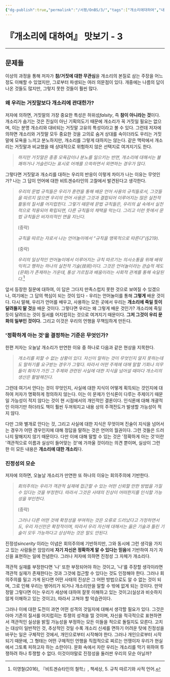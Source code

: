 ```yaml
---
{"dg-publish":true,"permalink":"/서평/OnBS/3/","tags":["개소리에대하여","내멋대로맛보기"],"created":"2024-02-21T11:54:57.609+09:00","updated":"2024-04-16T17:55:02.193+09:00"}
---
```


# 『개소리에 대하여』 맛보기 - 3

---

## 문제들

이상의 과정을 통해 저자가 **참/거짓에 대한 무관심**을 개소리의 본질로 삼는 주장을 어느 정도 이해할 수 있었지만, 그로부터 파생되는 여러 의문점이 있다. 개중에는 나름의 답이 나온 것들도 많지만, 그렇지 못한 것들이 훨씬 많다.

### 왜 우리는 거짓말보다 개소리에 관대한가?

저자에 의하면, 거짓말의 가장 중요한 특성은 허위성*falsity*, 즉 **참이 아니라는 것**이다. 개소리가 숨기는 것은 진실이 아닌 기획의도기 때문에 개소리가 꼭 거짓일 필요는 없으며, 이는 분명 개소리와 대비되는 거짓말 고유의 특성이라고 볼 수 있다. 그런데 저자에 의하면 개소리와 거짓말 모두 중요한 것을 고의로 숨겨 상대를 속이더라도 우리는 거짓말에 모욕을 느끼고 분노하지만, 개소리를 그렇게 대하지는 않는다. 같은 맥락에서 개소리는 거짓말과 비교했을 때 상대적으로 위험하지 않은 선택지로 여겨지기도 한다.

> *하지만 거짓말은 종종 모욕감이나 분노를 일으키는 반면, 개소리에 대해서는 불쾌하거나 거슬린다는 표시로 어깨를 으쓱하면서 외면하는 경우가 많다.*

그렇다면 거짓말과 개소리를 대하는 우리의 반응이 이렇게 차이가 나는 이유는 무엇인가? 나는 그 답이 언어에 대한 비트겐슈타인의 고찰에서 발견된다고 생각한다.

>*우리의 문법 규칙들은 우리가 훈련을 통해 배운 언어 사용의 규칙들로서, 그것들을 따르지 않으면 우리의 언어 사용은 그것과 결합되어 이루어지는 많은 실천적 활동의 질서를 어지럽힌다. 그렇기 때문에 문법 규칙들은, 우리의 삶 속에서 실천적으로 적용되어 확립되면, 다른 규칙들의 채택을 막는다. 그리고 이런 뜻에서 문법 규칙들은 비자의적인 면을 지닌다.*
>
> (중략)
> 
>*규칙을 따르는 자로서 나는 언어놀이에서 “규칙을 맹목적으로 따른다”(§219).*
>  
> (중략)
> 
> *우리의 일상적인 언어놀이에서 이루어지는 규칙 따르기는 의사소통을 위해 배워 익히고 행하는 하나의 실천적 기술(技術)이다. 그것은 언어놀이라는 관습적 제도(문화)가 존재하는 가운데, 통상 가르침과 배움이라는 사회적 관계를 통해 숙달된다.*[^1]

앞서 등장한 질문에 대하여, 이 답은 그다지 만족스럽지 못한 것으로 보여질 수 있겠으나, 여기에는 그 답의 핵심이 되는 것이 있다 - 우리는 언어놀이를 통해 **그렇게** 배운 것이다. 다시 말해, 우리가 언어를 배우고, 사용하는 모든 곳에서 우리는 **개소리에 죽일 듯이 달려들지 말 것**을 배운 것이다. 그렇다면 우리는 왜 그렇게 배운 것인가? 개소리에 죽일 듯이 달려드는 것이 질서를 어지럽히는 것으로 여겨지기 때문이다. **그저 그것이 우리 문화의 일부인 것이다.** 그리고 이것은 우리의 언행을 무책임하게 만든다.

[^1]: 이영철(2016), 『비트겐슈타인의 철학』, 책세상, 5. 규칙 따르기와 사적 언어.

### '정확하게 아는 것'을 결정하는 기준은 무엇인가?

한편 저자는 오늘날 개소리가 만연한 이유 중 하나로 다음과 같은 현상을 지목한다.

> *개소리를 피할 수 없는 상황이 있다. 자신이 말하는 것이 무엇인지 알지 못하는데도 말하기를 요구받는 경우가 그렇다. 따라서 어떤 주제에 대해 말할 기회나 의무들이 화자가 가진 그 주제와 관련된 사실에 대한 지식을 넘어설 때마다 개소리의 생산은 활발해진다.*

그런데 여기서 안다는 것이 무엇인지, 사실에 대한 지식이 어떻게 획득되는 것인지에 대하여 저자가 명확하게 정의하지 않는다. 이는 이 문제가 인식론이 다루는 주제이기 때문일 가능성이 적지 않다는 것이 현 시점에서의 개인적인 결론이다. 인식론에 대해 개괄적인 이야기만 하더라도 책이 훨씬 두꺼워지고 내용 상의 주객전도가 발생할 가능성이 적지 않다.

다만 그와 별개로 안다는 것, 그리고 사실에 대한 지식은 무엇이며 진술이 지식을 넘어서는 경우가 어떤 경우인지에 대해 정답을 말하는 것은 언어의 월권이다. 그런 것들은 드러나지 말해지지 않기 때문이다. 다만 이에 대해 말할 수 있는 것은 '정확하게 아는 것'이란 '객관적으로 이름과 실상이 들어맞는 것'에 가까울 것이라는 의견 뿐이며, 실상이 그런 한 이 모든 내용은 **개소리에 대한 개소리**다.

### 진정성의 모순

저자에 의하면, 오늘날 개소리가 만연한 또 하나의 이유는 회의주의에 기반한다.

> *회의주의는 우리가 객관적 실재에 접근할 수 있는 어떤 신뢰할 만한 방법을 가질 수 있다는 것을 부정한다. 따라서 그것은 사태의 진상이 어떠한지를 인식할 가능성을 부인한다.*
> 
> (중략)
> 
> *그러나 다른 어떤 것에 확정성을 부여하는 것은 오류로 드러났다고 가정하면서도, 우리 자신만은 확정적이며, 따라서 우리 자신에 대해서는 옳은 기술과 틀린 기술이 모두 가능하다고 상상하는 것은 말도 안된다.*

진정성*sincerity* 이라는 이념은 회의주의에 기반하지만, 그와 동시에 그런 생각을 가지고 있는 사람들은 암암리에 **자기 자신은 정확하게 알 수 있다는 믿음**에 기반하여 자기 자신을 표현하는 일에 전념한다. 그러나 저자에 의하면 진정성 그 자체가 개소리다.

객관적 실재를 부정한다면 '나' 또한 부정되어야 하는 것이고, '나'를 주장할 생각이라면 객관적 실재가 존재한다는 것과 그것에 접근할 수 있다는 것도 인정해야 한다. 그러나 회의주의를 밀고 가게 된다면 어떤 사태의 진상은 그 어떤 방법으로도 알 수 없는 것이 되며, 그로 인해 우리는 벙어리가 되거나 개소리만을 말할 수 밖에 없게 되는 것이다. 만약 정말 그렇다면 이는 우리가 세상에 대하여 잘못 이해하고 있는 것이고(실상과 비슷하지 않게 이해하고 있는 것이고), 따라서 고쳐야 할 악습관이다.

그러나 이에 대한 도전이 과연 어떤 성격의 것일지에 대해서 생각할 필요가 있다. 그것은 아마 기존의 질서를 어지럽히는 투쟁의 성격을 띨 것이며, 자신을 적극적으로 표현하면서 객관적인 실상을 밝힐 가능성을 부정하는 모든 이들을 적으로 돌릴지도 모른다. 고치는 대상이 일반적인 것, 추상적인 것일 수록 개소리 신세를 면하기 어려운 탓에 진정성을 바꾸는 일은 구체적인 것에서, 개인으로부터 시작해야 한다. 그러나 개인으로부터 시작되기 때문에, 그 형태는 어떤 구체적인 언행을 직접적으로 찌르는 언쟁이자 우리가 현실에서 그토록 피하고자 하는 소란이다. 문화 속에서 자란 우리는 개소리를 막기 위하여 투쟁하려 하나 투쟁할 수 없다. 이것이야말로 진정성을 둘러싼 우리의 모순 아닐까?
